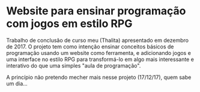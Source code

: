 # Website para ensinar programação com jogos em estilo RPG

Trabalho de conclusão de curso meu (Thalita) apresentado em dezembro de 2017.
O projeto tem como intenção ensinar conceitos básicos de programação usando um website como ferramenta, e adicionando jogos e uma interface no estilo RPG para transformá-lo em algo mais interessante e interativo do que uma simples "aula de programação".

A princípio não pretendo mecher mais nesse projeto (17/12/17), quem sabe um dia...
